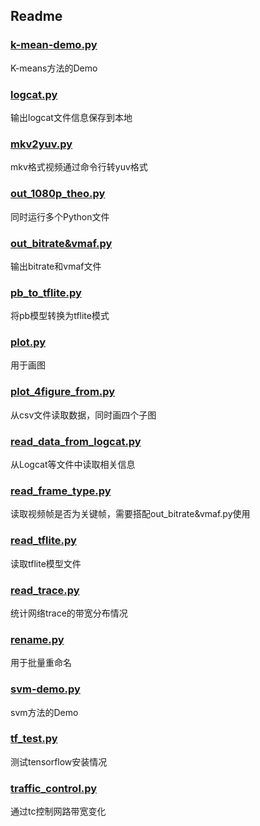 ## Readme

### [k-mean-demo.py](./k-mean-demo.py)
K-means方法的Demo

### [logcat.py](./logcat.py)
输出logcat文件信息保存到本地

### [mkv2yuv.py](./mkv2yuv.py)
mkv格式视频通过命令行转yuv格式

### [out_1080p_theo.py](./out_1080p_theo.py)
同时运行多个Python文件

### [out_bitrate&vmaf.py](./out_bitrate&vmaf.py)
输出bitrate和vmaf文件

### [pb_to_tflite.py](./pb_to_tflite.py)
将pb模型转换为tflite模式

### [plot.py](./plot.py)
用于画图

### [plot_4figure_from.py](./plot_4figure_from.py)
从csv文件读取数据，同时画四个子图

### [read_data_from_logcat.py](./read_data_from_logcat.py)
从Logcat等文件中读取相关信息

### [read_frame_type.py](./read_frame_type.py)
读取视频帧是否为关键帧，需要搭配out_bitrate&vmaf.py使用

### [read_tflite.py](./read_tflite.py)
读取tflite模型文件

### [read_trace.py](./read_trace.py)
统计网络trace的带宽分布情况

### [rename.py](./rename.py)
用于批量重命名

### [svm-demo.py](./svm-demo.py)
svm方法的Demo

### [tf_test.py](./tf_test.py)
测试tensorflow安装情况

### [traffic_control.py](./traffic_control.py)
通过tc控制网路带宽变化